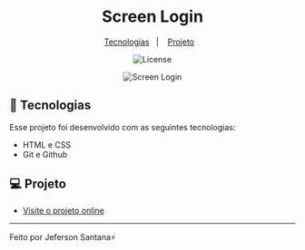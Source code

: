 <h1 align="center"> Screen Login </h1>

<p align="center">
  <a href="#-tecnologias">Tecnologias</a>&nbsp;&nbsp;&nbsp;|&nbsp;&nbsp;&nbsp;
  <a href="#-projeto">Projeto</a>&nbsp;&nbsp;&nbsp;
</p>

<p align="center">
  <img alt="License" src="https://img.shields.io/static/v1?label=license&message=MIT&color=49AA26&labelColor=000000">
</p>

<p align="center">
  <img alt="Screen Login" src="https://uploaddeimagens.com.br/images/004/378/939/full/Captura_de_Tela_%2886%29.png?1678126278">
</p>

## 🚀 Tecnologias

Esse projeto foi desenvolvido com as seguintes tecnologias:

- HTML e CSS
- Git e Github

## 💻 Projeto

- [Visite o projeto online](https://jefersonsantanadev.github.io/login-screen/)
</p>

---

Feito por Jeferson Santana⚡

